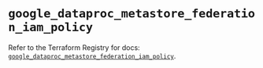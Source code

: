 # `google_dataproc_metastore_federation_iam_policy`

Refer to the Terraform Registry for docs: [`google_dataproc_metastore_federation_iam_policy`](https://registry.terraform.io/providers/hashicorp/google/6.15.0/docs/resources/dataproc_metastore_federation_iam_policy).
